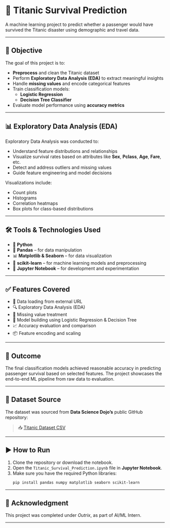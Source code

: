 # 🚢 Titanic Survival Prediction

A machine learning project to predict whether a passenger would have survived the Titanic disaster using demographic and travel data.

---

## 🧠 Objective

The goal of this project is to:
- **Preprocess** and clean the Titanic dataset
- Perform **Exploratory Data Analysis (EDA)** to extract meaningful insights
- Handle **missing values** and encode categorical features
- Train classification models:
  - **Logistic Regression**
  - **Decision Tree Classifier**
- Evaluate model performance using **accuracy metrics**

---

## 📊 Exploratory Data Analysis (EDA)

Exploratory Data Analysis was conducted to:
- Understand feature distributions and relationships
- Visualize survival rates based on attributes like **Sex**, **Pclass**, **Age**, **Fare**, etc.
- Detect and address outliers and missing values
- Guide feature engineering and model decisions

Visualizations include:
- Count plots
- Histograms
- Correlation heatmaps
- Box plots for class-based distributions

---

## 🛠️ Tools & Technologies Used

- 🐍 **Python**
- 🧮 **Pandas** – for data manipulation
- 📊 **Matplotlib & Seaborn** – for data visualization
- 🤖 **scikit-learn** – for machine learning models and preprocessing
- 📓 **Jupyter Notebook** – for development and experimentation

---

## ✅ Features Covered

- 🔗 Data loading from external URL  
- 🔍 Exploratory Data Analysis (EDA)  
- 🧼 Missing value treatment  
- 🧠 Model building using Logistic Regression & Decision Tree  
- 📈 Accuracy evaluation and comparison  
- 📦 Feature encoding and scaling

---

## 📌 Outcome

The final classification models achieved reasonable accuracy in predicting passenger survival based on selected features. The project showcases the end-to-end ML pipeline from raw data to evaluation.

---

## 🔗 Dataset Source

The dataset was sourced from **Data Science Dojo’s** public GitHub repository:

> 📥 [Titanic Dataset CSV](https://raw.githubusercontent.com/datasciencedojo/datasets/master/titanic.csv)

---

## ▶️ How to Run

1. Clone the repository or download the notebook.
2. Open the `Titanic_Survival_Prediction.ipynb` file in **Jupyter Notebook**.
3. Make sure you have the required Python libraries:
   ```bash
   pip install pandas numpy matplotlib seaborn scikit-learn

---

## 🙌 Acknowledgment

This project was completed under *Outrix*, as part of AI/ML Intern.

---



